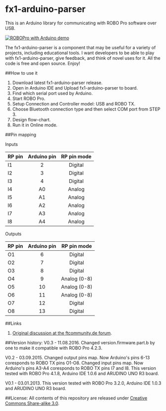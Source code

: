 # fx1-arduino-parser

This is an Arduino library for communicating with ROBO Pro software over USB.

[![ROBOPro with Arduino demo](http://img.youtube.com/vi/otV3sn2Q770/0.jpg)](http://www.youtube.com/watch?v=otV3sn2Q770)

The fx1-arduino-parser is a component that may be useful for a variety of projects, including educational tools. I want developers to be able to play with fx1-arduino-parser, give feedback, and think of novel uses for it. All the code is free and open source. Enjoy!

##How to use it
1. Download latest fx1-arduino-parser release.
2. Open in Arduino IDE and Upload fx1-arduino-parser to board.
3. Find which serial port used by Arduino.
4. Start ROBO Pro.
5. Setup Connection and Controller model: USB and ROBO TX.
6. Choose Bluetooth connection type and then select COM port from STEP 3.
7. Design flow-chart.
8. Run it in Online mode.

##Pin mapping

Inputs

| RP pin        | Arduino pin | RP pin mode |
|:------------- |:-----------:|:-----------:|
| I1            | 2           | Digital     |
| I2            | 3           | Digital     |
| I3            | 4           | Digital     |
| I4            | A0          | Analog      |
| I5            | A1          | Analog      |
| I6            | A2          | Analog      |
| I7            | A3          | Analog      |
| I8            | A4          | Analog      |


Оutputs

| RP pin        | Arduino pin | RP pin mode  |
|:------------- |:-----------:|:------------:|
| O1            | 6           | Digital      |
| O2            | 7           | Digital      |
| O3            | 8           | Digital      |
| O4            | 9           | Analog (0-8) |
| O5            | 10          | Analog (0-8) |
| O6            | 11          | Analog (0-8) |
| O7            | 12          | Digital      |
| O8            | 13          | Digital      |

##Links
1. [Original discussion at the ftcommunity.de forum](http://forum.ftcommunity.de/viewtopic.php?f=8&t=1655).

##Version history:
V0.3 - 11.08.2016. Changed version.firmware.part.b by one to make it compatible with ROBO Pro 4.2.3.

V0.2 - 03.09.2015. Changed output pins map. Now Arduino's pins 6-13 coresponds to ROBO TX pins O1-O8.
                   Changed input pins map. Now Arduino's pins A3-A4 coresponds to ROBO TX pins I7 and I8.
                   This version tested with ROBO Pro 4.1.8, Arduino IDE 1.0.6 and ARUDINO UNO R3 board.
				   
V0.1 - 03.01.2013. This version tested with ROBO Pro 3.2.0, Arduino IDE 1.0.3 and ARUDINO UNO R3 board.

##License:
All contents of this repository are released under [Creative Commons Share-alike 3.0](http://creativecommons.org/licenses/by-sa/3.0/).
